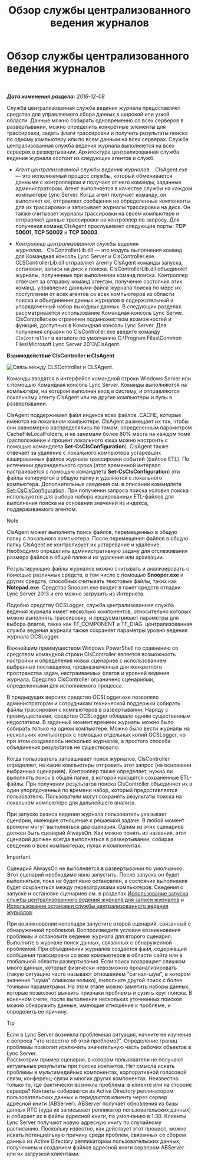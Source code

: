 ﻿---
title: Обзор службы централизованного ведения журналов
TOCTitle: Обзор службы централизованного ведения журналов
ms:assetid: 975718a0-f3e3-404d-9453-6224e73bfdd0
ms:mtpsurl: https://technet.microsoft.com/ru-ru/library/JJ688145(v=OCS.15)
ms:contentKeyID: 49888097
ms.date: 12/10/2016
mtps_version: v=OCS.15
ms.translationtype: HT
---

# Обзор службы централизованного ведения журналов

 

_**Дата изменения раздела:** 2016-12-08_

Служба централизованная служба ведения журнала предоставляет средства для управляемого сбора данных в широкой или узкой области. Данные можно собирать одновременно со всех серверов в развертывании, можно определить конкретные элементы для трассировки, задать флаги трассировки и получать результаты поиска по одному компьютеру или по всем данным на всех серверах. Служба централизованная служба ведения журнала выполняется на всех серверах в развертывании. Архитектура централизованная служба ведения журнала состоит из следующих агентов и служб.

  - *Агент централизованной службы ведения журналов.*   ClsAgent.exe — это исполняемый процесс службы, который обменивается данными с контроллером и получает от него команды, заданные администратором. Агент выполняется в качестве службы на каждом компьютере Lync Server. Когда агент получает команду, он выполняет ее, отправляет сообщения на определенные компоненты для их трассировки и записывает журналы трассировки на диск. Он также считывает журналы трассировки на своем компьютере и отправляет данные трассировки на контроллер по запросу. Для получения команд ClsAgent прослушивает следующие порты: **TCP 50001**, **TCP 50002** и **TCP 50003**.

  - *Контроллер централизованной службы ведения журналов.*   ClsControllerLib.dll — это модуль выполнения команд для Командная консоль Lync Server и ClsController.exe. CLSControllerLib.dll отправляет агенту ClsAgent команды запуска, остановки, записи на диск и поиска. ClsControllerLib.dll объединяет журналы, полученные при выполнении команд поиска. Контроллер отвечает за отправку команд агентам, получение состояния этих команд, управление данными файла журнала поиска по мере их поступления от всех агентов со всех компьютеров из области поиска и объединение данных журналов в содержательный и упорядоченный набор выходных данных. В следующих разделах рассматривается использование Командная консоль Lync Server. ClsController.exe ограничен подмножеством возможностей и функций, доступных в Командная консоль Lync Server. Для получения справки по ClsController.exe введите команду `ClsController` в каталоге по умолчанию C:\\Program Files\\Common Files\\Microsoft Lync Server 2013\\ClsAgent.

**Взаимодействие ClsController и ClsAgent**

![Связь между CLSController и CLSAgent.](images/JJ688145.68c90811-5cf9-4a84-95b7-ea9ffc61eac4(OCS.15).jpg "Связь между CLSController и CLSAgent.")

Команды вводятся в интерфейсе командной строки Windows Server или с помощью Командная консоль Lync Server. Команды выполняются на компьютере, на котором выполнен вход в систему, и отправляются локальному агенту ClsAgent или на другие компьютеры и пулы в развертывании.

ClsAgent поддерживает файл индекса всех файлов .CACHE, которые имеются на локальном компьютере. ClsAgent размещает их так, чтобы они равномерно распределялись по томам, определенным параметром CacheFileLocalFolders, и не занимали более 80% места на каждом томе (расположение и процент локального кэша можно настроить с помощью командлета **Set-CsClsConfiguration**). ClsAgent также отвечает за удаление с локального компьютера устаревших кэшированных файлов журнала трассировки событий (файлов ETL). По истечении двухнедельного срока (этот временной интервал настраивается с помощью командлета **Set-CsClsConfiguration**) эти файлы копируются в общую папку и удаляются с локального компьютера. Дополнительные сведения см. в описании командлета [Set-CsClsConfiguration](https://docs.microsoft.com/en-us/powershell/module/skype/Set-CsClsConfiguration). При получении запроса поиска условия поиска используются для выбора набора кэшированных ETL-файлов для выполнения поиска на основании значений из индекса, поддерживаемого агентом.

> [!note]  
> ClsAgent может выполнять поиск файлов, перемещенных в общую папку с локального компьютера. После перемещения файлов в общую папку ClsAgent не контролирует их устаревание и удаление. Необходимо определить административную задачу для отслеживания размера файлов в общей папке и их удаления или архивации.

Результирующие файлы журналов можно считывать и анализировать с помощью различных средств, в том числе с помощью **Snooper.exe** и других средств, способных считывать текстовые файлы, таких как **Notepad.exe**. Средство Snooper.exe входит в пакет средств отладки Lync Server 2013 и его можно загрузить из Интернета.

Подобно средству OCSLogger, служба централизованная служба ведения журнала имеет несколько компонентов, относительно которых можно выполнять трассировку, и предусматривает параметры для выбора флагов, таких как TF\_COMPONENT и TF\_DIAG. централизованная служба ведения журнала также сохраняет параметры уровня ведения журнала OCSLogger.

Важнейшим преимуществом Windows PowerShell по сравнению со средством командной строки ClsController является возможность настройки и определения новых сценариев с использованием выбранных поставщиков, предназначенных для конкретного пространства задач, настраиваемых флагов и уровней ведения журнала. Средство ClsController ограничено сценариями, определенными для исполняемого процесса.

В предыдущих версиях средство OCSLogger.exe позволяло администраторам и сотрудникам технической поддержки собирать файлы трассировки с компьютеров в развертывании. Наряду с преимуществами, средство OCSLogger обладало одним существенным недостатком. В заданный момент времени журналы можно было собирать только на одном компьютере. Можно было вести журналы на нескольких компьютерах с помощью отдельных копий OCSLogger, но при этом создавалось несколько журналов, а простого способа объединения результатов не существовало.

Когда пользователь запрашивает поиск журналов, ClsController определяет, на какие компьютеры отправить этот запрос (на основании выбранных сценариев). Контроллер также определяет, нужно ли выполнять поиск в общей папке, в которой находятся сохраненные ETL-файлы. При получении результатов поиска ClsController объединяет их в один упорядоченный по времени набор, который предоставляется пользователю. Пользователи могут сохранять результаты поиска на локальном компьютере для дальнейшего анализа.

При запуске сеанса ведения журнала пользователь указывает сценарии, имеющие отношение к решаемой задаче. В любой момент времени могут выполняться два сценария. Одним из этих сценариев должен быть сценарий AlwaysOn. Как можно понять из названия, этот сценарий должен всегда выполняться в развертывании, собирая сведения о всех компьютерах, пулах и компонентах.

> [!important]  
> Сценарий AlwaysOn не выполняется в развертывании по умолчанию. Этот сценарий необходимо явно запустить. После запуска он будет выполняться, пока не будет явно остановлен, а состояние выполнения будет сохраняться между перезагрузками компьютеров. Сведения о запуске и остановке сценариев см. в разделах <a href="lync-server-2013-using-start-for-the-centralized-logging-service-to-capture-logs.md">Использование запуска службы централизованного ведения журнала для записи журналов</a> и <a href="lync-server-2013-using-stop-for-the-centralized-logging-service.md">Использование остановки службы централизованного ведения журналов</a>.

При возникновении неполадок запустите второй сценарий, связанный с обнаруженной проблемой. Воспроизведите условия возникновения проблемы и остановите ведение журнала для второго сценария. Выполните в журнале поиск данных, связанных с обнаруженной проблемой. При объединении журналов создается файл, содержащий сообщения трассировки со всех компьютеров в области сайта или в глобальной области развертывания. Если поиск возвращает слишком много данных, которые физически невозможно проанализировать (такую ситуацию часто называют отношением "сигнал-шум", в котором значение "шума" слишком велико), выполните другой поиск с более точными параметрами. На этом этапе можно заметить наборы данных, которые позволяют выявить признаки проблемы и сузить круг поиска. В конечном счете, после выполнения нескольких уточненных поисков можно обнаружить данные, имеющие отношение к проблеме, и определить ее причину.


> [!TIP]
> Если в Lync Server возникла проблемная ситуация, начните ее изучение с вопроса "что известно об этой проблеме?". Определение границ проблемы позволит исключить значительную часть рабочих объектов в Lync Server.<BR>Рассмотрим пример сценария, в котором пользователи не получают актуальные результаты при поиске контактов. Нет смысла искать проблемы в мультимедийных компонентах, корпоративной голосовой связи, конференц-связи и многих других компонентах. Неизвестно только то, где фактически возникла проблема: в клиенте или на стороне сервера? Контакты собираются из Active Directory репликатором пользовательских данных и передаются клиенту через сервер адресной книги (ABServer). ABServer получает обновления из базы данных RTC (куда их записывает репликатор пользовательских данных) и собирает их в файлы адресной книги, по умолчанию в 1:30. Клиенты Lync Server получают новую адресную книгу по случайному расписанию. Поскольку известно, как действует этот процесс, можно искать потенциальную причину среди проблем, связанных со сбором данных из Active Directory репликатором пользовательских данных, получением и созданием файлов адресной книги сервером ABServer или их загрузкой клиентами.


